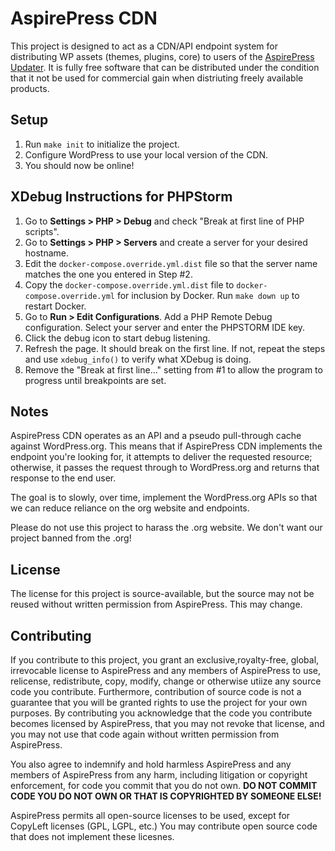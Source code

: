 # AspirePress CDN

This project is designed to act as a CDN/API endpoint system for distributing WP assets (themes, plugins, core) to users
of the [AspirePress Updater](https://github.com/aspirepress/updater-plugin). It is fully free software that can be
distributed under the condition that it not be used for commercial gain when distriuting freely available products.

## Setup

1. Run `make init` to initialize the project.
2. Configure WordPress to use your local version of the CDN.
3. You should now be online!

## XDebug Instructions for PHPStorm

1. Go to **Settings > PHP > Debug** and check "Break at first line of PHP scripts".
2. Go to **Settings > PHP > Servers** and create a server for your desired hostname.
3. Edit the `docker-compose.override.yml.dist` file so that the server name matches the one you entered in Step #2.
4. Copy the `docker-compose.override.yml.dist` file to `docker-compose.override.yml` for inclusion by Docker. Run `make down up` to restart Docker.
4. Go to **Run > Edit Configurations**. Add a PHP Remote Debug configuration. Select your server and enter the PHPSTORM IDE key.
5. Click the debug icon to start debug listening.
6. Refresh the page. It should break on the first line. If not, repeat the steps and use `xdebug_info()` to verify what XDebug is doing.
7. Remove the "Break at first line..." setting from #1 to allow the program to progress until breakpoints are set.

## Notes

AspirePress CDN operates as an API and a pseudo pull-through cache against WordPress.org. This means that if AspirePress
CDN implements the endpoint you're looking for, it attempts to deliver the requested resource; otherwise, it passes the
request through to WordPress.org and returns that response to the end user.

The goal is to slowly, over time, implement the WordPress.org APIs so that we can reduce reliance on the org website
and endpoints.

Please do not use this project to harass the .org website. We don't want our project banned from the .org!

## License

The license for this project is source-available, but the source may not be reused without written permission from 
AspirePress. This may change.

## Contributing

If you contribute to this project, you grant an exclusive,royalty-free, global, irrevocable license to AspirePress and any members
of AspirePress to use, relicense, redistribute, copy, modify, change or otherwise utiize any source code you contribute.
Furthermore, contribution of source code is not a guarantee that you will be granted rights to use the project for your
own purposes. By contributing you acknowledge that the code you contribute becomes licensed by AspirePress, that you
may not revoke that license, and you may not use that code again without written permission from AspirePress.

You also agree to indemnify and hold harmless AspirePress and any members of AspirePress from any harm, including
litigation or copyright enforcement, for code you commit that you do not own. **DO NOT COMMIT CODE YOU DO NOT OWN OR THAT
IS COPYRIGHTED BY SOMEONE ELSE!**

AspirePress permits all open-source licenses to be used, except for CopyLeft licenses (GPL, LGPL, etc.) You may contribute
open source code that does not implement these licesnes.